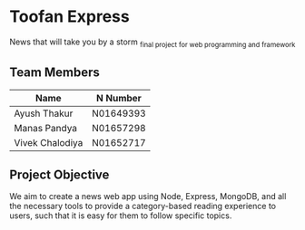 # Toofan Express
News that will take you by a storm
<sub>final project for web programming and framework</sub>

## Team Members
| Name | N Number |
| --------- | -------- |
| Ayush Thakur | N01649393 |
| Manas Pandya | N01657298 |
| Vivek Chalodiya | N01652717 |


## Project Objective
We aim to create a news web app using Node, Express, MongoDB, and all the necessary tools to provide a category-based reading experience to users, such that it is easy for them to follow specific topics.
